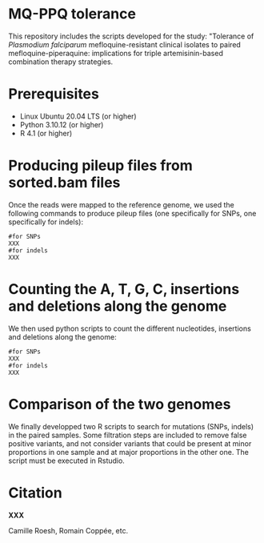 # MQ-PPQ tolerance

This repository includes the scripts developed for the study: "Tolerance of <i>Plasmodium falciparum</i> mefloquine-resistant clinical isolates to paired mefloquine-piperaquine: implications for triple artemisinin-based combination therapy strategies.

# Prerequisites
- Linux Ubuntu 20.04 LTS (or higher)
- Python 3.10.12 (or higher)
- R 4.1 (or higher)

# Producing pileup files from sorted.bam files
Once the reads were mapped to the reference genome, we used the following commands to produce pileup files (one specifically for SNPs, one specifically for indels):

```
#for SNPs
XXX
#for indels
XXX
```

# Counting the A, T, G, C, insertions and deletions along the genome
We then used python scripts to count the different nucleotides, insertions and deletions along the genome:

```
#for SNPs
XXX
#for indels
XXX
```

# Comparison of the two genomes
We finally developped two R scripts to search for mutations (SNPs, indels) in the paired samples. Some filtration steps are included to remove false positive variants, and not consider variants that could be present at minor proportions in one sample and at major proportions in the other one. The script must be executed in Rstudio.

# Citation
**XXX**

Camille Roesh, Romain Coppée, etc.
